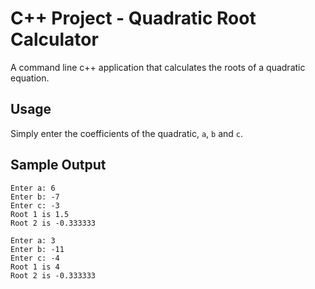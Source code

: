 # C++ Project - Quadratic Root Calculator

A command line c++ application that calculates the roots of a quadratic equation.

## Usage

Simply enter the coefficients of the quadratic, `a`, `b` and `c`.

## Sample Output

```shell
Enter a: 6
Enter b: -7
Enter c: -3
Root 1 is 1.5
Root 2 is -0.333333
```

```shell
Enter a: 3
Enter b: -11
Enter c: -4
Root 1 is 4
Root 2 is -0.333333
```
